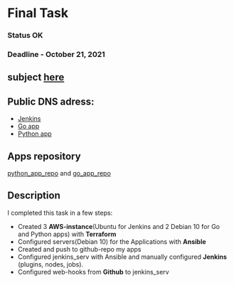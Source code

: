 # Final Task
### Status OK
### Deadline - October 21, 2021
## subject [here](./subject.md)

## Public DNS adress:
* [Jenkins](http://ec2-3-142-93-28.us-east-2.compute.amazonaws.com:8080/)
* [Go app](http://ec2-3-144-200-218.us-east-2.compute.amazonaws.com/)
* [Python app](http://ec2-3-15-230-0.us-east-2.compute.amazonaws.com/)

## Apps repository
[python_app_repo](https://github.com/Avchar/python_app_hw) and [go_app_repo](https://github.com/Avchar/go_app_hw) 

## Description
I completed this task in a few steps:
* Created 3 **AWS-instance**(Ubuntu for Jenkins and 2 Debian 10 for Go and Python apps) with **Terraform**
* Configured servers(Debian 10) for the Applications with **Ansible**
* Created and push to github-repo my apps
* Configured jenkins_serv with Ansible and manually configured **Jenkins** (plugins, nodes, jobs).
* Configured web-hooks from **Github** to jenkins_serv
